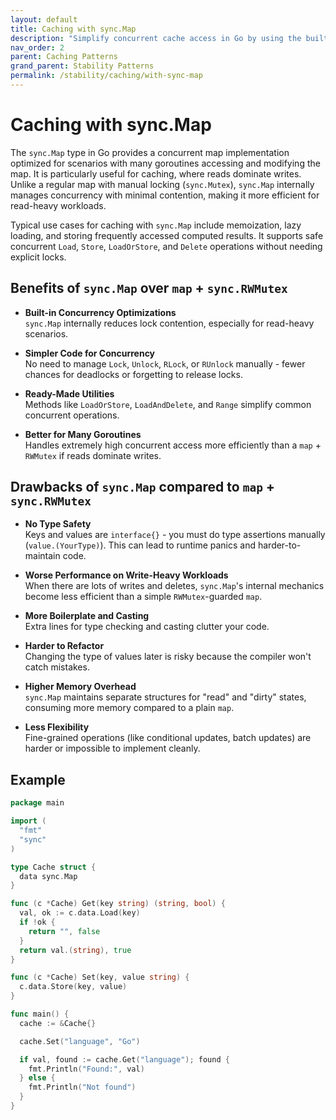 ```yaml
---
layout: default
title: Caching with sync.Map
description: "Simplify concurrent cache access in Go by using the built-in sync.Map for thread-safe operations."
nav_order: 2
parent: Caching Patterns
grand_parent: Stability Patterns
permalink: /stability/caching/with-sync-map
---
```


# Caching with sync.Map

The `sync.Map` type in Go provides a concurrent map implementation optimized for scenarios with many goroutines accessing and modifying the map. 
It is particularly useful for caching, where reads dominate writes. 
Unlike a regular map with manual locking (`sync.Mutex`), `sync.Map` internally manages concurrency with minimal contention, making it more efficient for read-heavy workloads.

Typical use cases for caching with `sync.Map` include memoization, lazy loading, and storing frequently accessed computed results. 
It supports safe concurrent `Load`, `Store`, `LoadOrStore`, and `Delete` operations without needing explicit locks.

## Benefits of `sync.Map` over `map` + `sync.RWMutex`
 - **Built-in Concurrency Optimizations**<br/>
`sync.Map` internally reduces lock contention, especially for read-heavy scenarios.

 - **Simpler Code for Concurrency**<br/>
No need to manage `Lock`, `Unlock`, `RLock`, or `RUnlock` manually - fewer chances for deadlocks or forgetting to release locks.

 - **Ready-Made Utilities**<br/>
Methods like `LoadOrStore`, `LoadAndDelete`, and `Range` simplify common concurrent operations.

 - **Better for Many Goroutines**<br/>
Handles extremely high concurrent access more efficiently than a `map` + `RWMutex` if reads dominate writes.

## Drawbacks of `sync.Map` compared to `map` + `sync.RWMutex`
 - **No Type Safety**<br/>
Keys and values are `interface{}` - you must do type assertions manually (`value.(YourType)`).
This can lead to runtime panics and harder-to-maintain code.

- **Worse Performance on Write-Heavy Workloads**<br/>
  When there are lots of writes and deletes, `sync.Map`'s internal mechanics become less efficient than a simple `RWMutex`-guarded `map`.

- **More Boilerplate and Casting**<br/>
Extra lines for type checking and casting clutter your code.

- **Harder to Refactor**<br/>
Changing the type of values later is risky because the compiler won't catch mistakes.

- **Higher Memory Overhead**<br/>
`sync.Map` maintains separate structures for "read" and "dirty" states, consuming more memory compared to a plain `map`.

- **Less Flexibility**<br/>
Fine-grained operations (like conditional updates, batch updates) are harder or impossible to implement cleanly.

## Example

```go
package main

import (
  "fmt"
  "sync"
)

type Cache struct {
  data sync.Map
}

func (c *Cache) Get(key string) (string, bool) {
  val, ok := c.data.Load(key)
  if !ok {
    return "", false
  }
  return val.(string), true
}

func (c *Cache) Set(key, value string) {
  c.data.Store(key, value)
}

func main() {
  cache := &Cache{}

  cache.Set("language", "Go")

  if val, found := cache.Get("language"); found {
    fmt.Println("Found:", val)
  } else {
    fmt.Println("Not found")
  }
}
```